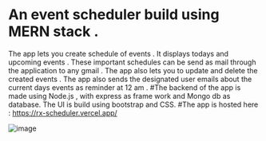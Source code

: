 # An event scheduler build using MERN stack . 
The app lets you create schedule of events . It displays todays and upcoming events . These important schedules can be send as mail through the application to any gmail . The app also lets you to update and delete the created events . The app also sends the designated user emails about the current days events as reminder at 12 am . 
#The backend of the app is made using Node.js , with express as frame work and Mongo db as database. The UI is build using bootstrap and CSS.
#The app is hosted here : https://rx-scheduler.vercel.app/

![image](https://user-images.githubusercontent.com/84636207/194614081-b43aebc3-3cbc-46cb-83dd-12661a47a8f9.png)
